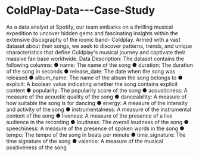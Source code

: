 # ColdPlay-Data---Case-Study
As a data analyst at Spotify, our team embarks on a thrilling musical expedition to uncover hidden gems and fascinating insights within the extensive discography of the iconic band- Coldplay. 
Armed with a vast dataset about their songs, we seek to discover patterns, trends, and unique characteristics that define Coldplay's musical journey and captivate their massive fan base worldwide.
Data Description: The dataset contains the following columns:
● name: The name of the song
● duration: The duration of the song in seconds
● release_date: The date when the song was released
● album_name: The name of the album the song belongs to
● explicit: A boolean value indicating whether the song contains explicit content
● popularity: The popularity score of the song
● acousticness: A measure of the acoustic quality of the song
● danceability: A measure of how suitable the song is for dancing
● energy: A measure of the intensity and activity of the song
● instrumentalness: A measure of the instrumental content of the song
● liveness: A measure of the presence of a live audience in the recording
● loudness: The overall loudness of the song
● speechiness: A measure of the presence of spoken words in the song
● tempo: The tempo of the song in beats per minute
● time_signature: The time signature of the song
● valence: A measure of the musical positiveness of the song
